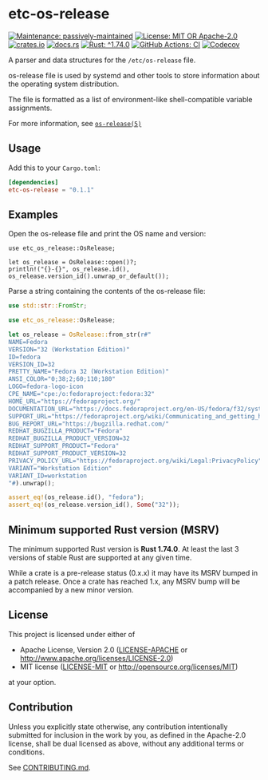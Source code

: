 <!-- cargo-sync-rdme title [[ -->
# etc-os-release
<!-- cargo-sync-rdme ]] -->
<!-- cargo-sync-rdme badge [[ -->
[![Maintenance: passively-maintained](https://img.shields.io/badge/maintenance-passively--maintained-yellowgreen.svg?style=flat-square)](https://doc.rust-lang.org/cargo/reference/manifest.html#the-badges-section)
[![License: MIT OR Apache-2.0](https://img.shields.io/crates/l/etc-os-release.svg?style=flat-square)](#license)
[![crates.io](https://img.shields.io/crates/v/etc-os-release.svg?logo=rust&style=flat-square)](https://crates.io/crates/etc-os-release)
[![docs.rs](https://img.shields.io/docsrs/etc-os-release.svg?logo=docs.rs&style=flat-square)](https://docs.rs/etc-os-release)
[![Rust: ^1.74.0](https://img.shields.io/badge/rust-^1.74.0-93450a.svg?logo=rust&style=flat-square)](https://doc.rust-lang.org/cargo/reference/manifest.html#the-rust-version-field)
[![GitHub Actions: CI](https://img.shields.io/github/actions/workflow/status/gifnksm/etc-os-release/ci.yml.svg?label=CI&logo=github&style=flat-square)](https://github.com/gifnksm/etc-os-release/actions/workflows/ci.yml)
[![Codecov](https://img.shields.io/codecov/c/github/gifnksm/etc-os-release.svg?label=codecov&logo=codecov&style=flat-square)](https://codecov.io/gh/gifnksm/etc-os-release)
<!-- cargo-sync-rdme ]] -->

<!-- cargo-sync-rdme rustdoc [[ -->
A parser and data structures for the `/etc/os-release` file.

os-release file is used by systemd and other tools to store information about the
operating system distribution.

The file is formatted as a list of environment-like shell-compatible
variable assignments.

For more information, see [`os-release(5)`]

## Usage

Add this to your `Cargo.toml`:

````toml
[dependencies]
etc-os-release = "0.1.1"
````

## Examples

Open the os-release file and print the OS name and version:

````rust,no_run
use etc_os_release::OsRelease;

let os_release = OsRelease::open()?;
println!("{}-{}", os_release.id(), os_release.version_id().unwrap_or_default());
````

Parse a string containing the contents of the os-release file:

````rust
use std::str::FromStr;

use etc_os_release::OsRelease;

let os_release = OsRelease::from_str(r#"
NAME=Fedora
VERSION="32 (Workstation Edition)"
ID=fedora
VERSION_ID=32
PRETTY_NAME="Fedora 32 (Workstation Edition)"
ANSI_COLOR="0;38;2;60;110;180"
LOGO=fedora-logo-icon
CPE_NAME="cpe:/o:fedoraproject:fedora:32"
HOME_URL="https://fedoraproject.org/"
DOCUMENTATION_URL="https://docs.fedoraproject.org/en-US/fedora/f32/system-administrators-guide/"
SUPPORT_URL="https://fedoraproject.org/wiki/Communicating_and_getting_help"
BUG_REPORT_URL="https://bugzilla.redhat.com/"
REDHAT_BUGZILLA_PRODUCT="Fedora"
REDHAT_BUGZILLA_PRODUCT_VERSION=32
REDHAT_SUPPORT_PRODUCT="Fedora"
REDHAT_SUPPORT_PRODUCT_VERSION=32
PRIVACY_POLICY_URL="https://fedoraproject.org/wiki/Legal:PrivacyPolicy"
VARIANT="Workstation Edition"
VARIANT_ID=workstation
"#).unwrap();

assert_eq!(os_release.id(), "fedora");
assert_eq!(os_release.version_id(), Some("32"));
````

[`os-release(5)`]: https://www.freedesktop.org/software/systemd/man/os-release.html
<!-- cargo-sync-rdme ]] -->

## Minimum supported Rust version (MSRV)

The minimum supported Rust version is **Rust 1.74.0**.
At least the last 3 versions of stable Rust are supported at any given time.

While a crate is a pre-release status (0.x.x) it may have its MSRV bumped in a patch release.
Once a crate has reached 1.x, any MSRV bump will be accompanied by a new minor version.

## License

This project is licensed under either of

* Apache License, Version 2.0
   ([LICENSE-APACHE](LICENSE-APACHE) or <http://www.apache.org/licenses/LICENSE-2.0>)
* MIT license
   ([LICENSE-MIT](LICENSE-MIT) or <http://opensource.org/licenses/MIT>)

at your option.

## Contribution

Unless you explicitly state otherwise, any contribution intentionally submitted
for inclusion in the work by you, as defined in the Apache-2.0 license, shall be
dual licensed as above, without any additional terms or conditions.

See [CONTRIBUTING.md](CONTRIBUTING.md).
